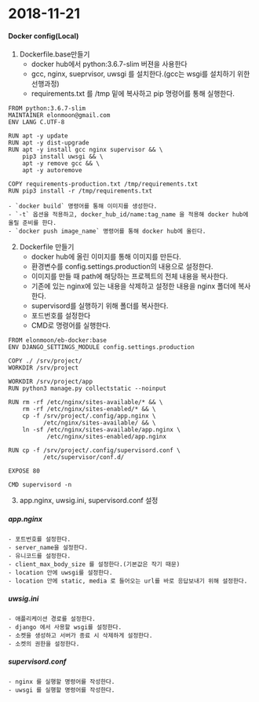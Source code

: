 # 2018-11-21
#### Docker config(Local)
1. Dockerfile.base만들기
	- docker hub에서 python:3.6.7-slim 버젼을 사용한다
	- gcc, nginx, sueprvisor, uwsgi 를 설치한다.(gcc는 wsgi를 설치하기 위한 선행과정)
	- requirements.txt 를 /tmp 밑에 복사하고 pip 명령어를 통해 실행한다.
```
FROM python:3.6.7-slim
MAINTAINER elonmoon@gmail.com
ENV LANG C.UTF-8

RUN apt -y update
RUN apt -y dist-upgrade
RUN apt -y install gcc nginx supervisor && \
    pip3 install uwsgi && \
    apt -y remove gcc && \
    apt -y autoremove

COPY requirements-production.txt /tmp/requirements.txt
RUN pip3 install -r /tmp/requirements.txt
```


	- `docker build` 명령어를 통해 이미지를 생성한다.
	- `-t` 옵션을 적용하고, docker_hub_id/name:tag_name 을 적용해 docker hub에 올릴 준비를 한다.
	- `docker push image_name` 명령어를 통해 docker hub에 올린다.

2. Dockerfile 만들기
	- docker hub에 올린 이미지를 통해 이미지를 만든다.
	- 환경변수를  config.settings.production의 내용으로 설정한다.
	- 이미지를 만들 때 path에 해당하는 프로젝트의 전체 내용을 복사한다.
	- 기존에 있는 nginx에 있는 내용을 삭제하고 설정한 내용을 nginx 폴더에 복사한다.
	- supervisord를 실행하기 위해 폴더를 복사한다.
	- 포드번호를 설정한다
	- CMD로 명령어를 실행한다.
	
```
FROM elonmoon/eb-docker:base
ENV DJANGO_SETTINGS_MODULE config.settings.production

COPY ./ /srv/project/
WORKDIR /srv/project

WORKDIR /srv/project/app
RUN python3 manage.py collectstatic --noinput

RUN rm -rf /etc/nginx/sites-available/* && \
    rm -rf /etc/nginx/sites-enabled/* && \
    cp -f /srv/project/.config/app.nginx \
          /etc/nginx/sites-available/ && \
    ln -sf /etc/nginx/sites-available/app.nginx \
           /etc/nginx/sites-enabled/app.nginx

RUN cp -f /srv/project/.config/supervisord.conf \
          /etc/supervisor/conf.d/
          
EXPOSE 80

CMD supervisord -n
```

3. app.nginx, uwsig.ini, supervisord.conf 설정
##### app.nginx
	- 포트번호를 설정한다.
	- server_name을 설정한다.
	- 유니코드를 설정한다.
	- client_max_body_size 를 설정한다.(기본값은 작기 때문)
	- location 안에 uwsgi를 설정한다.
	- location 안에 static, media 로 들어오는 url를 바로 응답보내기 위해 설정한다.

##### uwsig.ini 
	- 애플리케이션 경로를 설정한다.
	- django 에서 사용할 wsgi를 설정한다.
	- 소켓을 생성하고 서버가 종료 시 삭제하게 설정한다.
	- 소켓의 권한을 설정한다.
	
##### supervisord.conf
	- nginx 를 실행할 명령어를 작성한다.
	- uwsgi 를 실행할 명령어를 작성한다.